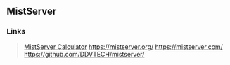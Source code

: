 ## MistServer

### Links

> [MistServer Calculator](https://news.mistserver.org/news/85/What+hardware+do+I+need+to+run+MistServer%3F)
> https://mistserver.org/
> https://mistserver.com/
> https://github.com/DDVTECH/mistserver/
